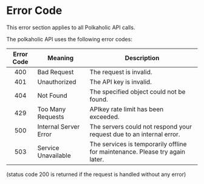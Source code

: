 # Error Code

<aside class="notice">
This error section applies to all Polkaholic API calls.
</aside>


The polkaholic API uses the following error codes:

Error Code | Meaning | Description
:----: | ------- |  ------- |
400 | Bad Request | The request is invalid.
401 | Unauthorized | The API key is invalid.
404 | Not Found | The specified object could not be found.
429 | Too Many Requests | APIkey rate limit has been exceeded.
500 | Internal Server Error | The servers could not respond your request due to an internal error.
503 | Service Unavailable | The services is temporarily offline for maintenance. Please try again later.

(status code 200 is returned if the request is handled without any error)
